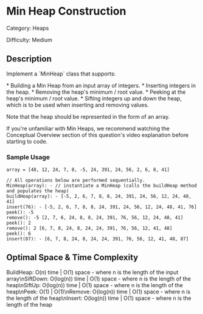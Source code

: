 # Min Heap Construction

Category: Heaps

Difficulty: Medium

## Description

<p>Implement a `MinHeap` class that supports:</p>
* Building a Min Heap from an input array of integers.
* Inserting integers in the heap.
* Removing the heap's minimum / root value.
* Peeking at the heap's minimum / root value.
* Sifting integers up and down the heap, which is to be used when inserting
    and removing values.

<p>Note that the heap should be represented in the form of an array.</p>
If you're unfamiliar with Min Heaps, we recommend watching the
Conceptual Overview section of this question's video explanation before
starting to code.


### Sample Usage
```
array = [48, 12, 24, 7, 8, -5, 24, 391, 24, 56, 2, 6, 8, 41]

// All operations below are performed sequentially.
MinHeap(array): - // instantiate a MinHeap (calls the buildHeap method and populates the heap)
buildHeap(array): - [-5, 2, 6, 7, 8, 8, 24, 391, 24, 56, 12, 24, 48, 41]
insert(76): - [-5, 2, 6, 7, 8, 8, 24, 391, 24, 56, 12, 24, 48, 41, 76]
peek(): -5
remove(): -5 [2, 7, 6, 24, 8, 8, 24, 391, 76, 56, 12, 24, 48, 41]
peek(): 2
remove(): 2 [6, 7, 8, 24, 8, 24, 24, 391, 76, 56, 12, 41, 48]
peek(): 6
insert(87): - [6, 7, 8, 24, 8, 24, 24, 391, 76, 56, 12, 41, 48, 87]
```

## Optimal Space & Time Complexity

BuildHeap: O(n) time | O(1) space - where n is the length of the input array\nSiftDown: O(log(n)) time | O(1) space - where n is the length of the heap\nSiftUp: O(log(n)) time | O(1) space - where n is the length of the heap\nPeek: O(1) | O(1)\nRemove: O(log(n)) time | O(1) space - where n is the length of the heap\nInsert: O(log(n)) time | O(1) space - where n is the length of the heap
